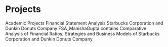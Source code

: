 # Projects
Academic Projects Financial Statement Analysis Starbucks Corporation and Dunkin Donuts Company
FSA_ManishaGupta contains Comparative Analysis of Financial Ratios, Strategies and Business Models of Starbucks Corporation and Dunkin Donuts Company
